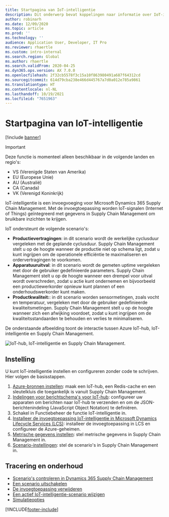 ```yaml
---
title: Startpagina van IoT-intelligentie
description: Dit onderwerp bevat koppelingen naar informatie over IoT-intelligentie.
author: robinarh
ms.date: 12/09/2020
ms.topic: article
ms.prod: ''
ms.technology: ''
audience: Application User, Developer, IT Pro
ms.reviewer: rhaertle
ms.custom: intro-internal
ms.search.region: Global
ms.author: rhaertle
ms.search.validFrom: 2020-04-25
ms.dyn365.ops.version: AX 7.0.0
ms.openlocfilehash: 2f32cb5578f3c15a10f863980491a687f64312cd
ms.sourcegitcommit: 614d79cba238e466d445767a7d0a012e785a9861
ms.translationtype: HT
ms.contentlocale: nl-NL
ms.lasthandoff: 10/19/2021
ms.locfileid: "7651963"
---
```

# <a name="iot-intelligence-home-page"></a>Startpagina van IoT-intelligentie

[!include [banner](../../includes/banner.md)]

> [!IMPORTANT]
> Deze functie is momenteel alleen beschikbaar in de volgende landen en regio's:
>
> - VS (Verenigde Staten van Amerika)
> - EU (Europese Unie)
> - AU (Australië)
> - CA (Canada)
> - VK (Verenigd Koninkrijk)

IoT-intelligentie is een invoegvoeging voor Microsoft Dynamics 365 Supply Chain Management. Met de invoegtoepassing worden IoT-signalen (Internet of Things) geïntegreerd met gegevens in Supply Chain Management om bruikbare inzichten te krijgen.

IoT ondersteunt de volgende scenario's:

+ **Productievertragingen**: in dit scenario wordt de werkelijke cyclusduur vergeleken met de geplande cyclusduur. Supply Chain Management stelt u op de hoogte wanneer de productie niet op schema ligt, zodat u kunt ingrijpen om de operationele efficiëntie te maximaliseren en ordervertragingen te voorkomen.
+ **Apparatuuruitval**: in dit scenario wordt de gemeten uptime vergeleken met door de gebruiker gedefinieerde parameters. Supply Chain Management stelt u op de hoogte wanneer een drempel voor uitval wordt overschreden, zodat u actie kunt ondernemen en bijvoorbeeld een productiewerkorder opnieuw kunt plannen of een onderhoudswerkorder kunt maken.
+ **Productkwaliteit:**: in dit scenario worden sensormetingen, zoals vocht en temperatuur, vergeleken met door de gebruiker gedefinieerde kwaliteitsmetingen. Supply Chain Management stelt u op de hoogte wanneer zich een afwijking voordoet, zodat u kunt ingrijpen om de kwaliteitsstandaarden te behouden en verlies te minimaliseren.

De onderstaande afbeelding toont de interactie tussen Azure IoT-hub, IoT-intelligentie en Supply Chain Management.

![IoT-hub, IoT-intelligentie en Supply Chain Management.](media/iot_intelligence.png)

## <a name="setup"></a>Instelling

U kunt IoT-intelligentie instellen en configureren zonder code te schrijven. Hier volgen de basisstappen.

1. [Azure-bronnen instellen](iot-azure-setup.md): maak een IoT-hub, een Redis-cache en een sleutelkluis die toegankelijk is vanuit Supply Chain Management.
2. [Indelingen voor berichtschema's voor IoT-hub](iot-schema-format.md): configureer uw apparaten om berichten naar IoT-hub te verzenden en om de JSON-berichtenindeling (JavaScript Object Notation) te definiëren.
3. Schakel in Functiebeheer de functie IoT-intelligentie in. 
4. [Installeer de invoegtoepassing IoT-intelligentie in Microsoft Dynamics Lifecycle Services (LCS)](iot-lcs-setup.md): installeer de invoegtoepassing in LCS en configureer de Azure-geheimen.
5. [Metrische gegevens instellen](iot-metrics-setup.md): stel metrische gegevens in Supply Chain Management in.
6. [Scenario-instellingen](iot-scenario-setup.md): stel de scenario's in Supply Chain Management in.

## <a name="tracking-and-maintenance"></a>Tracering en onderhoud

+ [Scenario's controleren in Dynamics 365 Supply Chain Management](iot-management.md#monitor-scenarios)
+ [Een scenario uitschakelen](iot-scenario-setup.md#disable-a-scenario)
+ [De invoegtoepassing verwijderen](iot-lcs-setup.md#uninstall-addin)
+ [Een actief IoT-intelligentie-scenario wijzigen](iot-management.md#modify-a-running-iot-intelligence-scenario)
+ [Simulatieopties](iot-management.md#simulation-options)


[!INCLUDE[footer-include](../../includes/footer-banner.md)]